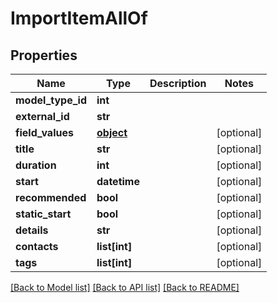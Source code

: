 # ImportItemAllOf

## Properties
Name | Type | Description | Notes
------------ | ------------- | ------------- | -------------
**model_type_id** | **int** |  | 
**external_id** | **str** |  | 
**field_values** | [**object**](.md) |  | [optional] 
**title** | **str** |  | [optional] 
**duration** | **int** |  | [optional] 
**start** | **datetime** |  | [optional] 
**recommended** | **bool** |  | [optional] 
**static_start** | **bool** |  | [optional] 
**details** | **str** |  | [optional] 
**contacts** | **list[int]** |  | [optional] 
**tags** | **list[int]** |  | [optional] 

[[Back to Model list]](../README.md#documentation-for-models) [[Back to API list]](../README.md#documentation-for-api-endpoints) [[Back to README]](../README.md)


